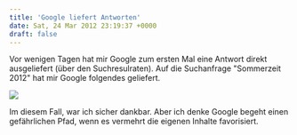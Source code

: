 ```yaml
---
title: 'Google liefert Antworten'
date: Sat, 24 Mar 2012 23:19:37 +0000
draft: false
---
```


Vor wenigen Tagen hat mir Google zum ersten Mal eine Antwort direkt ausgeliefert (über den Suchresulraten). Auf die Suchanfrage "Sommerzeit 2012" hat mir Google folgendes geliefert.

![](https://phaven-prod.s3.amazonaws.com/files/image_part/asset/697808/-mKDgYXWDj-LMWgIPMU9Tbob2TY/Foto.png)

Im diesem Fall, war ich sicher dankbar. Aber ich denke Google begeht einen gefährlichen Pfad, wenn es vermehrt die eigenen Inhalte favorisiert.